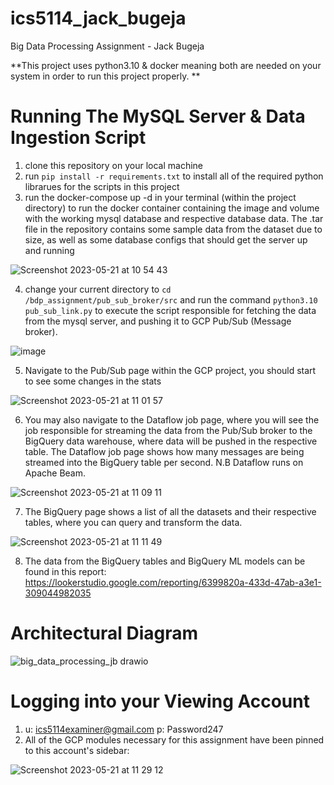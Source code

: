 # ics5114_jack_bugeja
 Big Data Processing Assignment - Jack Bugeja
 
**This project uses python3.10 & docker meaning both are needed on your system in order to run this project properly.
**

# Running The MySQL Server & Data Ingestion Script
1. clone this repository on your local machine
2. run ```pip install -r requirements.txt``` to install all of the required python librarues for the scripts in this project
3. run the docker-compose up -d in your terminal (within the project directory) to run the docker container containing the image and volume with the working mysql database and respective database data. The .tar file in the repository contains some sample data from the dataset due to size, as well as some database configs that should get the server up and running

![Screenshot 2023-05-21 at 10 54 43](https://github.com/Grampun/ics5114_jack_bugeja/assets/29627317/1cbe02d7-ac07-4851-b07e-efc71e30b20a)

4. change your current directory to ```cd /bdp_assignment/pub_sub_broker/src``` and run the command ```python3.10 pub_sub_link.py``` to execute the script responsible for fetching the data from the mysql server, and pushing it to GCP Pub/Sub (Message broker).

![image](https://github.com/Grampun/ics5114_jack_bugeja/assets/29627317/4a2dbaeb-18b9-4339-9721-56a69ac8110e)

5. Navigate to the Pub/Sub page within the GCP project, you should start to see some changes in the stats

![Screenshot 2023-05-21 at 11 01 57](https://github.com/Grampun/ics5114_jack_bugeja/assets/29627317/9fecc0f4-6bd8-41c6-9a84-9c12ba3c3a8e)

6. You may also navigate to the Dataflow job page, where you will see the job responsible for streaming the data from the Pub/Sub broker to the BigQuery data warehouse, where data will be pushed in the respective table. The Dataflow job page shows how many messages are being streamed into the BigQuery table per second. N.B Dataflow runs on Apache Beam.

![Screenshot 2023-05-21 at 11 09 11](https://github.com/Grampun/ics5114_jack_bugeja/assets/29627317/c662d615-4b7f-485c-b9ad-4dba2b6a46a2)

7. The BigQuery page shows a list of all the datasets and their respective tables, where you can query and transform the data.

![Screenshot 2023-05-21 at 11 11 49](https://github.com/Grampun/ics5114_jack_bugeja/assets/29627317/5b5bfe5e-99e0-4a02-8a41-276061b9556c)

8. The data from the BigQuery tables and BigQuery ML models can be found in this report: https://lookerstudio.google.com/reporting/6399820a-433d-47ab-a3e1-309044982035



# Architectural Diagram


![big_data_processing_jb drawio](https://github.com/Grampun/ics5114_jack_bugeja/assets/29627317/4cdf654f-0beb-48cf-b484-6f54a81297d9)


# Logging into your Viewing Account

1. u: ics5114examiner@gmail.com p: Password247
2. All of the GCP modules necessary for this assignment have been pinned to this account's sidebar:

![Screenshot 2023-05-21 at 11 29 12](https://github.com/Grampun/ics5114_jack_bugeja/assets/29627317/bb143509-b0d7-463c-a8ef-222627d69ae0)
